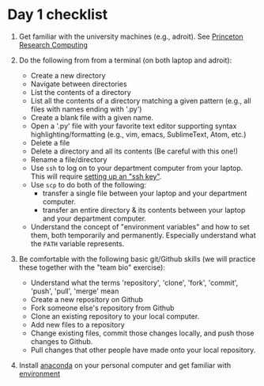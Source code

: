 # Day 1 checklist

1. Get familiar with the university machines (e.g., adroit). See [Princeton Research Computing](https://researchcomputing.princeton.edu/systems/tiger)

2. Do the following from from a terminal (on both laptop and adroit):
    * Create a new directory
    * Navigate between directories
    * List the contents of a directory
    * List all the contents of a directory matching a given pattern (e.g., all files with names ending with '.py')
    * Create a blank file with a given name.
    * Open a '.py' file with your favorite text editor supporting syntax highlighting/formatting (e.g., vim, emacs, SublimeText, Atom, etc.)
    * Delete a file
    * Delete a directory and all its contents (Be careful with this one!)
    * Rename a file/directory
    * Use `ssh` to log on to your department computer from your laptop.  This will require [setting up an "ssh key"](http://www.astro.princeton.edu/docs/SSH#Keys).
    * Use `scp` to do both of the following:
        * transfer a single file between your laptop and your department computer.
        * transfer an entire directory & its contents between your laptop and your department computer.
    * Understand the concept of "environment variables" and how to set them, both temporarily and permanently.  Especially understand what the `PATH` variable represents.

3. Be comfortable with the following basic git/Github skills (we will practice these together with the "team bio" exercise):
    * Understand what the terms 'repository', 'clone', 'fork', 'commit', 'push', 'pull', 'merge' mean
    * Create a new repository on Github
    * Fork someone else's repository from Github
    * Clone an existing repository to your local computer.
    * Add new files to a repository
    * Change existing files, commit those changes locally, and push those changes to Github.
    * Pull changes that other people have made onto your local repository.

4. Install [anaconda](https://www.continuum.io/downloads) on your personal computer and get familiar with [environment](https://docs.conda.io/projects/conda/en/latest/user-guide/tasks/manage-environments.html)
